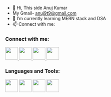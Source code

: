 - 👋 Hi, This side Anuj Kumar
- My Gmail- anuj9t9@gmail.com
- 🌱 I’m currently learning MERN stack and DSA
- 📫 Connect with me:
### Connect with me:
<a href="https://linkedin.com/in/yourprofile" target="_blank">
  <img src="https://cdn.jsdelivr.net/gh/devicons/devicon/icons/linkedin/linkedin-original.svg" width="40" />
</a>
<a href="https://facebook.com/yourprofile" target="_blank">
  <img src="https://upload.wikimedia.org/wikipedia/commons/5/51/Facebook_f_logo_%282019%29.svg" width="40" />
</a>
<a href="https://instagram.com/yourprofile" target="_blank">
  <img src="https://upload.wikimedia.org/wikipedia/commons/e/e7/Instagram_logo_2016.svg" width="40" />
</a>
<a href="https://medium.com/@yourprofile" target="_blank">
  <img src="https://cdn.jsdelivr.net/gh/simple-icons/simple-icons/icons/medium.svg" width="40" />
</a>



### Languages and Tools:
<p align="left">
  <img src="https://cdn.jsdelivr.net/gh/devicons/devicon/icons/python/python-original.svg" width="40"/>
  <img src="https://cdn.jsdelivr.net/gh/devicons/devicon/icons/javascript/javascript-original.svg" width="40"/>
  <img src="https://cdn.jsdelivr.net/gh/devicons/devicon/icons/html5/html5-original.svg" width="40"/>
  <img src="https://cdn.jsdelivr.net/gh/devicons/devicon/icons/css3/css3-original.svg" width="40"/>
  <!-- Add more icons similarly -->
</p>

